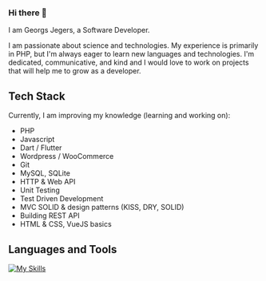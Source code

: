 ### Hi there 👋
I am Georgs Jegers, a Software Developer.

I am passionate about science and technologies.
My experience is primarily in PHP, but I'm always eager to learn new languages and technologies. I'm dedicated, communicative, and kind and I would love to work on projects that will help me to grow as a developer.

## Tech Stack
Currently, I am improving my knowledge (learning and working on):
- PHP
- Javascript
- Dart / Flutter
- Wordpress / WooCommerce
- Git
- MySQL, SQLite
- HTTP & Web API
- Unit Testing
- Test Driven Development
- MVC SOLID & design patterns (KISS, DRY, SOLID)
- Building REST API
- HTML & CSS, VueJS basics

## Languages and Tools

[![My Skills](https://skillicons.dev/icons?i=php,wordpress,mysql,dart,docker,flutter,html,css,bootstrap,js,ts,vue,vite,git&theme=dark)](https://skillicons.dev)


